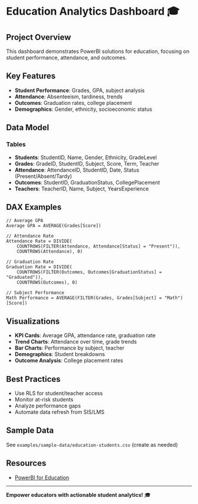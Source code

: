 # Education Analytics Dashboard 🎓

## Project Overview

This dashboard demonstrates PowerBI solutions for education, focusing on student performance, attendance, and outcomes.

## Key Features
- **Student Performance**: Grades, GPA, subject analysis
- **Attendance**: Absenteeism, tardiness, trends
- **Outcomes**: Graduation rates, college placement
- **Demographics**: Gender, ethnicity, socioeconomic status

## Data Model
### Tables
- **Students**: StudentID, Name, Gender, Ethnicity, GradeLevel
- **Grades**: GradeID, StudentID, Subject, Score, Term, Teacher
- **Attendance**: AttendanceID, StudentID, Date, Status (Present/Absent/Tardy)
- **Outcomes**: StudentID, GraduationStatus, CollegePlacement
- **Teachers**: TeacherID, Name, Subject, YearsExperience

## DAX Examples
```dax
// Average GPA
Average GPA = AVERAGE(Grades[Score])

// Attendance Rate
Attendance Rate = DIVIDE(
    COUNTROWS(FILTER(Attendance, Attendance[Status] = "Present")),
    COUNTROWS(Attendance), 0)

// Graduation Rate
Graduation Rate = DIVIDE(
    COUNTROWS(FILTER(Outcomes, Outcomes[GraduationStatus] = "Graduated")),
    COUNTROWS(Outcomes), 0)

// Subject Performance
Math Performance = AVERAGE(FILTER(Grades, Grades[Subject] = "Math")[Score])
```

## Visualizations
- **KPI Cards**: Average GPA, attendance rate, graduation rate
- **Trend Charts**: Attendance over time, grade trends
- **Bar Charts**: Performance by subject, teacher
- **Demographics**: Student breakdowns
- **Outcome Analysis**: College placement rates

## Best Practices
- Use RLS for student/teacher access
- Monitor at-risk students
- Analyze performance gaps
- Automate data refresh from SIS/LMS

## Sample Data
See `examples/sample-data/education-students.csv` (create as needed)

## Resources
- [PowerBI for Education](https://docs.microsoft.com/en-us/power-bi/solutions/industry-education)

---

**Empower educators with actionable student analytics!** 🎓 